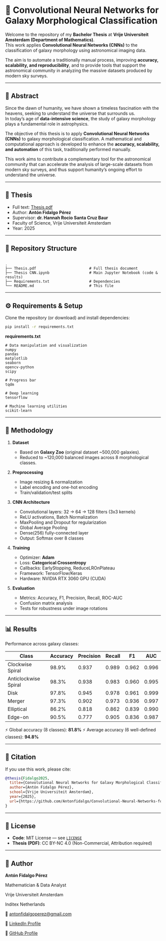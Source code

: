# 🌌 Convolutional Neural Networks for Galaxy Morphological Classification

Welcome to the repository of my **Bachelor Thesis** at **Vrije Universiteit Amsterdam (Department of Mathematics)**.  
This work applies **Convolutional Neural Networks (CNNs)** to the classification of galaxy morphology using astronomical imaging data.

The aim is to automate a traditionally manual process, improving **accuracy, scalability, and reproducibility**, and to provide tools that support the astronomical community in analyzing the massive datasets produced by modern sky surveys.

---

## 📖 Abstract

Since the dawn of humanity, we have shown a timeless fascination with the heavens, seeking to understand the universe that surrounds us.  
In today’s age of **data-intensive science**, the study of galaxy morphology plays a fundamental role in astrophysics.  

The objective of this thesis is to apply **Convolutional Neural Networks (CNNs)** to galaxy morphological classification. A mathematical and computational approach is developed to enhance the **accuracy, scalability, and automation** of this task, traditionally performed manually.

This work aims to contribute a complementary tool for the astronomical community that can accelerate the analysis of large-scale datasets from modern sky surveys, and thus support humanity’s ongoing effort to understand the universe.

---

## 📄 Thesis
- Full text: [Thesis.pdf](./Thesis.pdf)  
- Author: **Antón Fidalgo Pérez**  
- Supervisor: **dr. Hannah Rocio Santa Cruz Baur**  
- Faculty of Science, Vrije Universiteit Amsterdam  
- Year: 2025  

---

## 📂 Repository Structure
```

.
├── Thesis.pdf                        # Full thesis document
├── Thesis CNN.ipynb                  # Main Jupyter Notebook (code & results)
├── Requirements.txt                  # Dependencies
└── README.md                         # This file

````

---

## ⚙️ Requirements & Setup

Clone the repository (or download) and install dependencies:

```bash
pip install -r requirements.txt
````

**requirements.txt**

```
# Data manipulation and visualization
numpy
pandas
matplotlib
seaborn
opencv-python
scipy

# Progress bar
tqdm

# Deep learning
tensorflow

# Machine learning utilities
scikit-learn
```

---

## 🧠 Methodology

1. **Dataset**

   * Based on **Galaxy Zoo** (original dataset \~500,000 galaxies).
   * Reduced to \~120,000 balanced images across 8 morphological classes.

2. **Preprocessing**

   * Image resizing & normalization
   * Label encoding and one-hot encoding
   * Train/validation/test splits

3. **CNN Architecture**

   * Convolutional layers: 32 → 64 → 128 filters (3x3 kernels)
   * ReLU activations, Batch Normalization
   * MaxPooling and Dropout for regularization
   * Global Average Pooling
   * Dense(256) fully-connected layer
   * Output: Softmax over 8 classes

4. **Training**

   * Optimizer: **Adam**
   * Loss: **Categorical Crossentropy**
   * Callbacks: EarlyStopping, ReduceLROnPlateau
   * Framework: TensorFlow/Keras
   * Hardware: NVIDIA RTX 3060 GPU (CUDA)

5. **Evaluation**

   * Metrics: Accuracy, F1, Precision, Recall, ROC-AUC
   * Confusion matrix analysis
   * Tests for robustness under image rotations

---

## 📊 Results

Performance across galaxy classes:

| Class                | Accuracy | Precision | Recall | F1    | AUC   |
| -------------------- | -------- | --------- | ------ | ----- | ----- |
| Clockwise Spiral     | 98.9%    | 0.937     | 0.989  | 0.962 | 0.996 |
| Anticlockwise Spiral | 98.3%    | 0.938     | 0.983  | 0.960 | 0.995 |
| Disk                 | 97.8%    | 0.945     | 0.978  | 0.961 | 0.999 |
| Merger               | 97.3%    | 0.902     | 0.973  | 0.936 | 0.997 |
| Elliptical           | 86.2%    | 0.818     | 0.862  | 0.839 | 0.990 |
| Edge-on              | 90.5%    | 0.777     | 0.905  | 0.836 | 0.987 |

⚡ Global accuracy (8 classes): **81.8%**
⚡ Average accuracy (6 well-defined classes): **94.8%**

---

## 🙌 Citation

If you use this work, please cite:

```bibtex
@thesis{Fidalgo2025,
  title={Convolutional Neural Networks for Galaxy Morphological Classification},
  author={Antón Fidalgo Pérez},
  school={Vrije Universiteit Amsterdam},
  year={2025},
  url={https://github.com/Antonfidalgo/Convolutional-Neural-Networks-for-Galaxy-Morphological-Classification}
}
```
---

## 📜 License

* **Code**: MIT License — see [`LICENSE`](./LICENSE)
* **Thesis (PDF)**: CC BY-NC 4.0 (Non-Commercial, Attribution required)

---

## 👤 Author

**Antón Fidalgo Pérez**

Mathematician & Data Analyst

Vrije Universiteit Amsterdam

Inditex Netherlands

📧 antonfidalgoperez@gmail.com

💼 [LinkedIn Profile](https://www.linkedin.com/in/antonfidalgo)

🔗 [GitHub Profile](https://github.com/Antonfidalgo)

```
